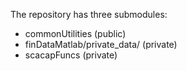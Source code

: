 The repository has three submodules:
- commonUtilities (public)
- finDataMatlab/private_data/ (private)
- scacapFuncs (private)
